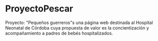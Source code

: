 # ProyectoPescar
Proyecto: "Pequeños guerreros"s una página web destinada al Hospital Neonatal de Córdoba cuya propuesta de valor es la concientización y acompañamiento a padres de bebés hospitalizados. 
